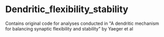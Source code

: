 # Dendritic_flexibility_stability
Contains original code for analyses conducted in "A dendritic mechanism for balancing synaptic flexibility and stability" by Yaeger et al
